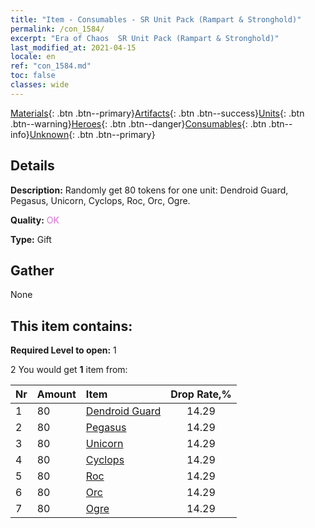 ```yaml
---
title: "Item - Consumables - SR Unit Pack (Rampart & Stronghold)"
permalink: /con_1584/
excerpt: "Era of Chaos  SR Unit Pack (Rampart & Stronghold)"
last_modified_at: 2021-04-15
locale: en
ref: "con_1584.md"
toc: false
classes: wide
---
```

 [Materials](/Items/){: .btn .btn--primary}[Artifacts](/Items/Artifacts/){: .btn .btn--success}[Units](/Items/Units/){: .btn .btn--warning}[Heroes](/Items/Heroes/){: .btn .btn--danger}[Consumables](/Items/Consumables/){: .btn .btn--info}[Unknown](/Items/Unknown/){: .btn .btn--primary}

## Details
 **Description:** Randomly get 80 tokens for one unit: Dendroid Guard, Pegasus, Unicorn, Cyclops, Roc, Orc, Ogre.

 **Quality:** <span style="color: #DA70D6">OK</span>

 **Type:** Gift

## Gather

  None

## This item contains:

 **Required Level to open:** 1

 2 You would get **1** item  from:

  | Nr | Amount |     Item    | Drop Rate,% |
  |:---|:-------|:------------|:---------:|
  | 1 | 80 | [Dendroid Guard](/Items/unt_203/) | 14.29 | 
  | 2 | 80 | [Pegasus](/Items/unt_202/) | 14.29 | 
  | 3 | 80 | [Unicorn](/Items/unt_204/) | 14.29 | 
  | 4 | 80 | [Cyclops](/Items/unt_222/) | 14.29 | 
  | 5 | 80 | [Roc](/Items/unt_221/) | 14.29 | 
  | 6 | 80 | [Orc](/Items/unt_219/) | 14.29 | 
  | 7 | 80 | [Ogre](/Items/unt_220/) | 14.29 | 
